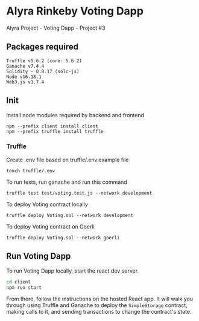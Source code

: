 # Alyra Rinkeby Voting Dapp
Alyra Project - Voting Dapp - Project #3

## Packages required

```
Truffle v5.6.2 (core: 5.6.2)
Ganache v7.4.4
Solidity - 0.8.17 (solc-js)
Node v16.18.1
Web3.js v1.7.4
```

## Init

Install node modules required by backend and frontend
```
npm --prefix client install client
npm --prefix truffle install truffle
```

### Truffle
Create .env file based on truffle/.env.example file
```
touch truffle/.env
```

To run tests, run ganache and run this command
```
truffle test test/voting.test.js --network development
```

To deploy Voting contract locally
```
truffle deploy Voting.sol --network development
```
To deploy Voting contract on Goerli
```
truffle deploy Voting.sol --network goerli
```

## Run Voting Dapp

To run Voting Dapp locally, start the react dev server.
```sh
cd client
npm run start
```

From there, follow the instructions on the hosted React app. It will walk you through using Truffle and Ganache to deploy the `SimpleStorage` contract, making calls to it, and sending transactions to change the contract's state.
